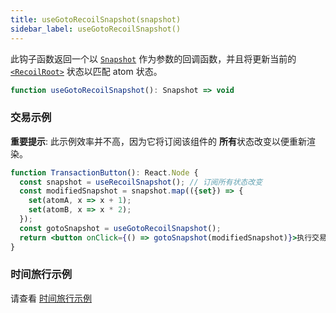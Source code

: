 ```yaml
---
title: useGotoRecoilSnapshot(snapshot)
sidebar_label: useGotoRecoilSnapshot()
---
```


此钩子函数返回一个以 [`Snapshot`](/docs/api-reference/core/Snapshot) 作为参数的回调函数，并且将更新当前的 [`<RecoilRoot>`](/docs/api-reference/core/RecoilRoot) 状态以匹配 atom 状态。

```jsx
function useGotoRecoilSnapshot(): Snapshot => void
```

### 交易示例

**重要提示**: 此示例效率并不高，因为它将订阅该组件的 **所有**状态改变以便重新渲染。

```jsx
function TransactionButton(): React.Node {
  const snapshot = useRecoilSnapshot(); // 订阅所有状态改变
  const modifiedSnapshot = snapshot.map(({set}) => {
    set(atomA, x => x + 1);
    set(atomB, x => x * 2);
  });
  const gotoSnapshot = useGotoRecoilSnapshot();
  return <button onClick={() => gotoSnapshot(modifiedSnapshot)}>执行交易</button>;
}
```

### 时间旅行示例

请查看 [时间旅行示例](/docs/guides/dev-tools#time-travel)
